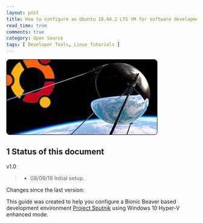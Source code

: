 ```yaml
---
layout: post
title: How to configure an Ubuntu 18.04.2 LTS VM for software development
read_time: true
comments: true
category: Open Source 
tags: [ Developer Tools, Linux Tutorials ]
---
```


![Project Sputnik](/assets/sputnik.png)

**1 Status of this document**
-----------------------------

v1.0
> * 08/09/19 Initial setup.

Changes since the last version:

This guide was created to help you configure a Bionic Beaver based development environment [Project Sputnik](https://bartongeorge.io/2018/11/29/sputnik-turns-6-presenting-the-folks-behind-it/) using Windows 10 Hyper-V enhanced mode.
